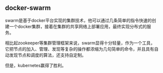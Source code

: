 ## docker-swarm

swarm是基于docker平台实现的集群技术，他可以通过几条简单的指令快速的创建一个docker集群，接着在集群的共享网络上部署应用，最终实现分布式的服务。

相比起zookeeper等集群管理框架来说，swarm显得十分轻量，作为一个工具，它把节点的加入、管理、发现等复杂的操作都浓缩为几句简单的命令，并且具有自动发现节点和调度的算法，还支持自定制。

但是，kubernetes赢得了胜利。

